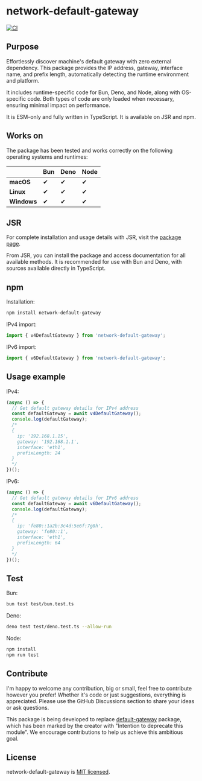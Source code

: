 # network-default-gateway
[![CI](https://github.com/lucafornerone/network-default-gateway/workflows/CI/badge.svg)](https://github.com/lucafornerone/network-default-gateway/actions?query=workflow%3ACI)

## Purpose

Effortlessly discover machine's default gateway with zero external dependency. This package provides the IP address, gateway, interface name, and prefix length, automatically detecting the runtime environment and platform.

It includes runtime-specific code for Bun, Deno, and Node, along with OS-specific code. Both types of code are only loaded when necessary, ensuring minimal impact on performance.

It is ESM-only and fully written in TypeScript. It is available on JSR and npm.

## Works on
The package has been tested and works correctly on the following operating systems and runtimes:

|             | Bun  | Deno | Node |
|-------------|------|------|------|
| **macOS**   |  ✔  |  ✔   |  ✔  |
| **Linux**   |  ✔  |  ✔   |  ✔  |
| **Windows** |  ✔  |  ✔   |  ✔  |

## JSR

For complete installation and usage details with JSR, visit the [package page](https://jsr.io/@lucafornerone/network-default-gateway).

From JSR, you can install the package and access documentation for all available methods. It is recommended for use with Bun and Deno, with sources available directly in TypeScript.

## npm

Installation:

```bash
npm install network-default-gateway
```

IPv4 import:

```javascript
import { v4DefaultGateway } from 'network-default-gateway';
```

IPv6 import:

```javascript
import { v6DefaultGateway } from 'network-default-gateway';
```

## Usage example

IPv4:

```javascript
(async () => {
  // Get default gateway details for IPv4 address
  const defaultGateway = await v4DefaultGateway();
  console.log(defaultGateway);
  /*
  {
    ip: '192.168.1.15',
    gateway: '192.168.1.1',
    interface: 'eth1',
    prefixLength: 24
  }
  */
})();
```

IPv6:

```javascript
(async () => {
  // Get default gateway details for IPv6 address
  const defaultGateway = await v6DefaultGateway();
  console.log(defaultGateway);
  /*
  {
    ip: 'fe80::1a2b:3c4d:5e6f:7g8h',
    gateway: 'fe80::1',
    interface: 'eth1',
    prefixLength: 64
  }
  */
})();
```

## Test

Bun:

```bash
bun test test/bun.test.ts
```

Deno:

```bash
deno test test/deno.test.ts --allow-run
```

Node:

```bash
npm install
npm run test
```

## Contribute

I'm happy to welcome any contribution, big or small, feel free to contribute however you prefer! Whether it's code or just suggestions, everything is appreciated.
Please use the GitHub Discussions section to share your ideas or ask questions.

This package is being developed to replace [default-gateway](https://github.com/silverwind/default-gateway) package, which has been marked by the creator with "Intention to deprecate this module". We encourage contributions to help us achieve this ambitious goal.

## License

network-default-gateway is [MIT licensed](LICENSE).
